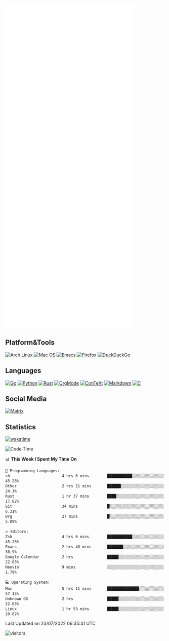 ![Metrics](https://github.com/SteamedFish/SteamedFish/blob/master/github-metrics.svg)

## Platform&Tools

[![Arch Linux](https://img.shields.io/badge/ArchLinux-1793D1?logo=arch-linux&logoColor=fff&style=flat-square)](https://archlinux.org/)
[![Mac OS](https://img.shields.io/badge/MacOS-000000?style=flat-square&logo=macos&logoColor=F0F0F0)](https://www.apple.com/macos/)
[![Emacs](https://img.shields.io/badge/Emacs-%237F5AB6.svg?&style=flat-square&logo=gnu-emacs&logoColor=white)](https://www.gnu.org/software/emacs/)
[![Firefox](https://img.shields.io/badge/Firefox-FF7139?style=flat-square&logo=Firefox-Browser&logoColor=white)](https://firefox.com/)
[![DuckDuckGo](https://img.shields.io/badge/DuckDuckGo-DE5833?style=flat-square&logo=DuckDuckGo&logoColor=white)](https://duckduckgo.com/)

## Languages

[![Go](https://img.shields.io/badge/Golang-%2300ADD8.svg?style=flat-square&logo=go&logoColor=white)](https://golang.org/)
[![Python](https://img.shields.io/badge/Python-3670A0?style=flat-square&logo=python&logoColor=ffdd54)](https://www.python.org/)
[![Rust](https://img.shields.io/badge/Rust-%23000000.svg?style=flat-square&logo=rust&logoColor=white)](https://www.rust-lang.org/)
[![OrgMode](https://img.shields.io/badge/OrgMode-%23000000.svg?style=flat-square&logo=org&logoColor=white)](https://orgmode.org/)
[![ConTeXt](https://img.shields.io/badge/ConTeXt-%23008080.svg?style=flat-square&logo=latex&logoColor=white)](https://contextgarden.net/)
[![Markdown](https://img.shields.io/badge/MarkDown-%23000000.svg?style=flat-square&logo=markdown&logoColor=white)](https://daringfireball.net/projects/markdown/)
[![C](https://img.shields.io/badge/C-%2300599C.svg?style=flat-square&logo=c&logoColor=white)](https://www.iso.org/standard/74528.html)

## Social Media

[![Matrix](https://img.shields.io/badge/SteamedFish-2CA5E0?style=social&logo=matrix&logoColor=black)](https://matrix.to/#/@i:steamedfish.org)

## Statistics
[![wakatime](https://wakatime.com/badge/user/168280d6-fcf2-4b4f-ad3a-dc4612f35b38.svg)](https://wakatime.com/@168280d6-fcf2-4b4f-ad3a-dc4612f35b38)

<!--START_SECTION:waka-->
![Code Time](http://img.shields.io/badge/Code%20Time-1%2C928%20hrs%2052%20mins-blue)

📊 **This Week I Spent My Time On** 

```text
💬 Programming Languages: 
sh                       4 hrs 6 mins        ███████████░░░░░░░░░░░░░░   45.28% 
Other                    2 hrs 11 mins       ██████░░░░░░░░░░░░░░░░░░░   24.1% 
Rust                     1 hr 37 mins        ████░░░░░░░░░░░░░░░░░░░░░   17.82% 
Git                      34 mins             █░░░░░░░░░░░░░░░░░░░░░░░░   6.31% 
Org                      27 mins             █░░░░░░░░░░░░░░░░░░░░░░░░   5.09%

🔥 Editors: 
Zsh                      4 hrs 6 mins        ███████████░░░░░░░░░░░░░░   45.28% 
Emacs                    2 hrs 48 mins       ███████░░░░░░░░░░░░░░░░░░   30.9% 
Google Calendar          2 hrs               █████░░░░░░░░░░░░░░░░░░░░   22.03% 
Neovim                   9 mins              ░░░░░░░░░░░░░░░░░░░░░░░░░   1.79%

💻 Operating System: 
Mac                      5 hrs 11 mins       ██████████████░░░░░░░░░░░   57.15% 
Unknown OS               2 hrs               █████░░░░░░░░░░░░░░░░░░░░   22.03% 
Linux                    1 hr 53 mins        █████░░░░░░░░░░░░░░░░░░░░   20.82%

```


 Last Updated on 23/07/2022 06:35:41 UTC
<!--END_SECTION:waka-->

![visitors](https://visitor-badge.laobi.icu/badge?page_id=SteamedFish.SteamedFish)
